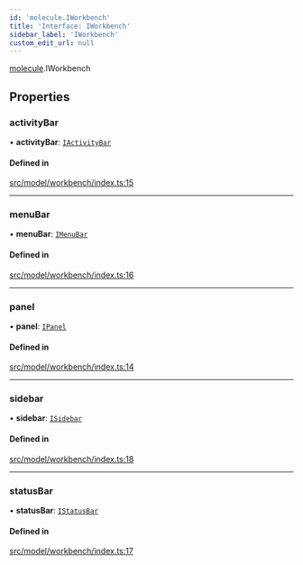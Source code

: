 ```yaml
---
id: 'molecule.IWorkbench'
title: 'Interface: IWorkbench'
sidebar_label: 'IWorkbench'
custom_edit_url: null
---
```


[molecule](../namespaces/molecule).IWorkbench

## Properties

### activityBar

• **activityBar**: [`IActivityBar`](molecule.IActivityBar)

#### Defined in

[src/model/workbench/index.ts:15](https://github.com/DTStack/molecule/blob/1b0aa04/src/model/workbench/index.ts#L15)

---

### menuBar

• **menuBar**: [`IMenuBar`](molecule.IMenuBar)

#### Defined in

[src/model/workbench/index.ts:16](https://github.com/DTStack/molecule/blob/1b0aa04/src/model/workbench/index.ts#L16)

---

### panel

• **panel**: [`IPanel`](molecule.IPanel)

#### Defined in

[src/model/workbench/index.ts:14](https://github.com/DTStack/molecule/blob/1b0aa04/src/model/workbench/index.ts#L14)

---

### sidebar

• **sidebar**: [`ISidebar`](molecule.ISidebar)

#### Defined in

[src/model/workbench/index.ts:18](https://github.com/DTStack/molecule/blob/1b0aa04/src/model/workbench/index.ts#L18)

---

### statusBar

• **statusBar**: [`IStatusBar`](molecule.IStatusBar)

#### Defined in

[src/model/workbench/index.ts:17](https://github.com/DTStack/molecule/blob/1b0aa04/src/model/workbench/index.ts#L17)
